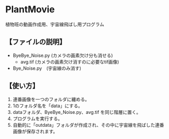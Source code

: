 # PlantMovie
植物班の動画作成用、宇宙線飛ばし用プログラム

## 【ファイルの説明】

* ByeBye_Noise.py (カメラの画素欠け分も消せる)
  * avg.tif (カメラの画素欠け消すのに必要なtif画像)
* Bye_Noise.py　(宇宙線のみ消す)

## 【使い方】

1. 連番画像を一つのフォルダに纏める。
1. 1のフォルダ名を「data」にする。
2. dataフォルダ、ByeBye_Noise.py、avg.tif を同じ階層に置く。
3. プログラムを実行する。
4. 自動的に「outdata」フォルダが作成され、その中に宇宙線を飛ばした連番画像が保存されます。
